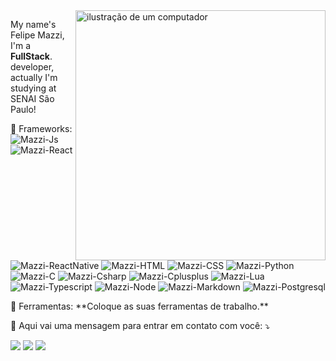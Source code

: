 <img src="https://raw.githubusercontent.com/MicaelliMedeiros/micaellimedeiros/master/image/computer-illustration.png" alt="ilustração de um computador" min-width="400px" max-width="400px" width="400px" align="right">

<p align="left"> 
  My name's Felipe Mazzi, I'm a <strong>FullStack</strong>.<br>
  developer, actually I'm studying at SENAI São Paulo!
</p>

<p align="left">
  🦄 Frameworks:
   <img alt="Mazzi-Js" src="https://img.shields.io/badge/JavaScript-323330?style=for-the-badge&logo=javascript&logoColor=F7DF1E">
   <img alt="Mazzi-React" src="https://img.shields.io/badge/React-20232A?style=for-the-badge&logo=react&logoColor=61DAFB">
   <img alt="Mazzi-ReactNative" src="https://img.shields.io/badge/React_Native-20232A?style=for-the-badge&logo=react&logoColor=61DAFB">
   <img alt="Mazzi-HTML" src="https://img.shields.io/badge/HTML5-E34F26?style=for-the-badge&logo=html5&logoColor=white">
   <img alt="Mazzi-CSS" src="https://img.shields.io/badge/CSS3-1572B6?style=for-the-badge&logo=css3&logoColor=white">
   <img alt="Mazzi-Python" src="https://img.shields.io/badge/Python-14354C?style=for-the-badge&logo=python&logoColor=white">
   <img alt="Mazzi-C" src="https://img.shields.io/badge/C-00599C?style=for-the-badge&logo=c&logoColor=white">
   <img alt="Mazzi-Csharp" src="https://img.shields.io/badge/C%23-239120?style=for-the-badge&logo=c-sharp&logoColor=white">
   <img alt="Mazzi-Cplusplus" src="https://img.shields.io/badge/C%2B%2B-00599C?style=for-the-badge&logo=c%2B%2B&logoColor=white">
   <img alt="Mazzi-Lua" src="https://img.shields.io/badge/Lua-2C2D72?style=for-the-badge&logo=lua&logoColor=white">
   <img alt="Mazzi-Typescript" src="https://img.shields.io/badge/TypeScript-007ACC?style=for-the-badge&logo=typescript&logoColor=white">
   <img alt="Mazzi-Node" src="https://img.shields.io/badge/Node.js-43853D?style=for-the-badge&logo=node.js&logoColor=white">
   <img alt="Mazzi-Markdown" src="https://img.shields.io/badge/Markdown-000000?style=for-the-badge&logo=markdown&logoColor=white">
   <img alt="Mazzi-Postgresql" src="https://img.shields.io/badge/PostgreSQL-316192?style=for-the-badge&logo=postgresql&logoColor=white">
</p>

<p align="left">
  💼 Ferramentas: **Coloque as suas ferramentas de trabalho.**
</p>

<p align="left">
  💌 Aqui vai uma mensagem para entrar em contato com você: ⤵️
</p>

<p align="left">
  <a href = "mailto:felipe.mazzi@hotmail.com"><img src="https://img.shields.io/badge/-Gmail-%23333?style=for-the-badge&logo=gmail&logoColor=white" target="_blank"></a>
  <a href="https://www.linkedin.com/in/felipe-mazzi-54b250305" target="_blank">
  <img src="https://img.shields.io/badge/-LinkedIn-%230077B5?style=for-the-badge&logo=linkedin&logoColor=white" target="_blank"></a> 
  <a href="https://instagram.com/fmazzii_" target="_blank">
  <img src="https://img.shields.io/badge/-Instagram-%23E4405F?style=for-the-badge&logo=instagram&logoColor=white" target="_blank"></a>
</p>

